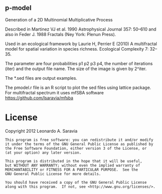 ## p-model

Generation of a 2D Multinomial Multiplicative Process 

Described in  Martinez VJ et al. 1990 Astrophysical Journal 357: 50–610
and also in Feder J. 1988 Fractals (Ney York: Plenun Press).

Used in an ecological framework by Laurie H, Perrier E (2010) A multifractal model for spatial variation in species richness. Ecological Complexity 7: 32–35.

The parameter are four probabilities p1 p2 p3 p4, the number of iterations (iter) and the output file name. The size of the image is given by 2^iter.

The *.sed files are output examples.

The pmodel.r file is an R script to plot the sed files using lattice package. For multifractal spectrum it 
uses mfSBA software <https://github.com/lsaravia/mfsba>


License
=======

  Copyright 2012 Leonardo A. Saravia
 
    This program is free software: you can redistribute it and/or modify
    it under the terms of the GNU General Public License as published by
    the Free Software Foundation, either version 3 of the License, or
    (at your option) any later version.

    This program is distributed in the hope that it will be useful,
    but WITHOUT ANY WARRANTY; without even the implied warranty of
    MERCHANTABILITY or FITNESS FOR A PARTICULAR PURPOSE.  See the
    GNU General Public License for more details.

    You should have received a copy of the GNU General Public License
    along with this program.  If not, see <http://www.gnu.org/licenses/>.
 